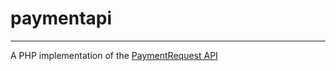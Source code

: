 # paymentapi
- - -
A PHP implementation of the [PaymentRequest API](https://developer.mozilla.org/en-US/docs/Web/API/PaymentRequest)
